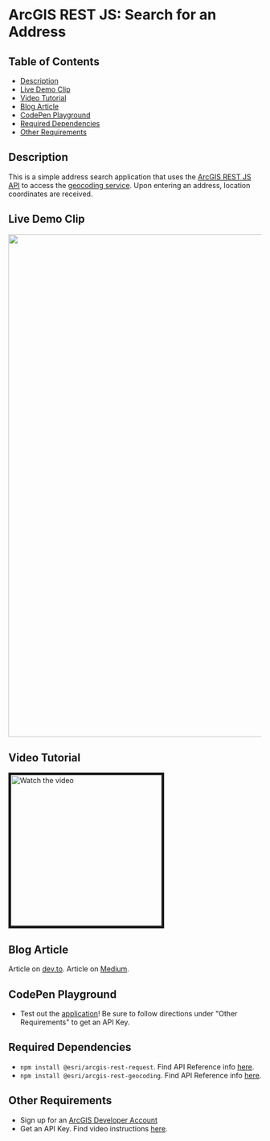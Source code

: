 # ArcGIS REST JS: Search for an Address

Table of Contents
---------------------

 * [Description](#description)
 * [Live Demo Clip](#clip)
 * [Video Tutorial](#video)
 * [Blog Article](#blog)
 * [CodePen Playground](#codepen)
 * [Required Dependencies](#dep)
 * [Other Requirements](#req)


## Description <a name="description"></a>

This is a simple address search application that uses the [ArcGIS REST JS API](https://developers.arcgis.com/arcgis-rest-js/api-reference/) to access the [geocoding service](https://developers.arcgis.com/documentation/mapping-apis-and-services/search/geocoding/). Upon entering an address, location coordinates are received.

## Live Demo Clip <a name="clip"></a>

<img src="https://user-images.githubusercontent.com/112517097/194944142-cb0d358c-03ea-4cee-b253-0b244fe2f94a.gif" width="1000" />

## Video Tutorial <a name="video"></a>

<a href="https://youtu.be/qJf0kkZoPqc" target="_blank">
 <img src="https://user-images.githubusercontent.com/112517097/194936343-26fdc6ab-37fa-4a88-baf4-efed09219159.jpg" alt="Watch the video" width="300" border="5" />
</a>

## Blog Article <a name="blog"></a>
Article on [dev.to](https://dev.to/c_yatteau/how-to-find-address-coordinates-using-nodejs-242f). Article on [Medium](https://t.co/3Nv0DFk4Pd).

## CodePen Playground <a name="codepen"></a>
- Test out the <a href="https://cyatteau.github.io/ArcGIS-REST-JS-search-address-codepen/">application</a>! Be sure to follow directions under "Other Requirements" to get an API Key.


## Required Dependencies <a name="dep"></a>

- `npm install @esri/arcgis-rest-request`. Find API Reference info [here](https://developers.arcgis.com/arcgis-rest-js/api-reference/arcgis-rest-request/).
- `npm install @esri/arcgis-rest-geocoding`. Find API Reference info [here](https://developers.arcgis.com/arcgis-rest-js/api-reference/arcgis-rest-geocoding/).

## Other Requirements <a name="req"></a>

- Sign up for an [ArcGIS Developer Account](https://developers.arcgis.com/sign-up/)
- Get an API Key. Find video instructions [here](https://www.youtube.com/watch?v=StVncn6DLzc.).
